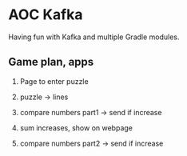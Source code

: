# AOC Kafka

Having fun with Kafka and multiple Gradle modules.

## Game plan, apps

1. Page to enter puzzle
2. puzzle -> lines
3. compare numbers part1 -> send if increase
4. sum increases, show on webpage

5. compare numbers part2 -> send if increase
